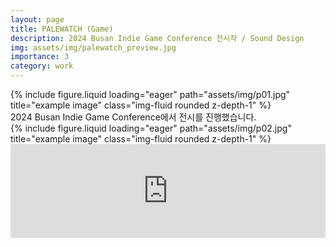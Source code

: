 ```yaml
---
layout: page
title: PALEWATCH (Game)
description: 2024 Busan Indie Game Conference 전시작 / Sound Design
img: assets/img/palewatch_preview.jpg
importance: 3
category: work
---
```


<div class="row">
    <div class="col-sm mt-3 mt-md-0">
        {% include figure.liquid loading="eager" path="assets/img/p01.jpg" title="example image" class="img-fluid rounded z-depth-1" %}
    </div>
</div>
<div class="caption">
    2024 Busan Indie Game Conference에서 전시를 진행했습니다.
</div>

<div class="row">
    <div class="col-sm mt-3 mt-md-0">
        {% include figure.liquid loading="eager" path="assets/img/p02.jpg" title="example image" class="img-fluid rounded z-depth-1" %}
    </div>
</div>

<iframe width="100%" height="auto" src="https://www.youtube.com/embed/k-2cRXVzhW0?si=QF5SCGovZ7YDuTJd" title="YouTube video player" frameborder="0" allow="accelerometer; autoplay; clipboard-write; encrypted-media; gyroscope; picture-in-picture; web-share" referrerpolicy="strict-origin-when-cross-origin" allowfullscreen></iframe>
